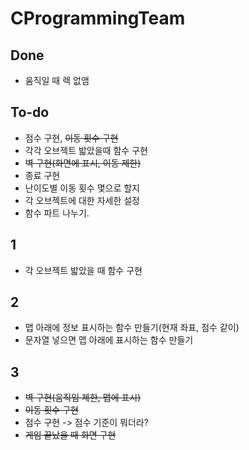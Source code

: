 # CProgrammingTeam

## Done
- 움직일 때 렉 없앰

## To-do
- 점수 구현, ~~이동 횟수 구현~~
- 각각 오브젝트 밟았을때 함수 구현
- ~~벽 구현(화면에 표시, 이동 제한)~~
- 종료 구현
- 난이도별 이동 횟수 몇으로 할지
- 각 오브젝트에 대한 자세한 설정
- 함수 파트 나누기.
## 1
- 각 오브젝트 밟았을 때 함수 구현
## 2
- 맵 아래에 정보 표시하는 함수 만들기(현재 좌표, 점수 같이)
- 문자열 넣으면 맵 아래에 표시하는 함수 만들기
## 3
- ~~벽 구현(움직임 제한, 맵에 표시)~~
- ~~이동 횟수 구현~~
- 점수 구현 -> 점수 기준이 뭐더라?
- ~~게임 끝났을 때 화면 구현~~
